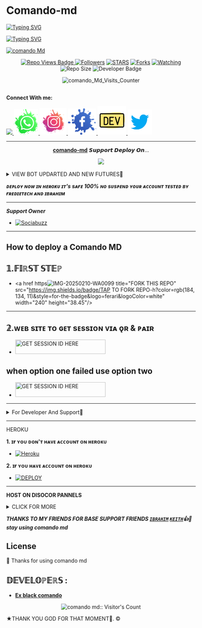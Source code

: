 # Comando-md
<a href="https://git.io/typing-svg"><img src="https://readme-typing-svg.demolab.com?font=Black+Ops+One&size=100&pause=1000&color=Gold&center=true&width=1000&height=200&lines=comando-+MD+BOT; shueyb" alt="Typing SVG" /></a>
  </p>
<href=![IMG-20250202-WA0105](https://github.com/user-attachments/assets/cffffaa9-9613-42a4-a49f-b077c1dc71bd)





<a href="https://git.io/typing-svg"><img src="https://readme-typing-svg.demolab.com?font=Black+Ops+One&size=50&pause=1000&color=DAA520&center=true&width=910&height=100&lines=hello👋+friend+welcome✊;here+is+my+repo🫦;fork+and+star;🫂KEEP+USING+comando+Md" alt="Typing SVG" /></a>
  </p>

  
<a href="https://whatsapp.com/channel/0029VaihcQv84Om8LP59fO3f">
 <img alt="comando Md" height="" 
 
  
</h1> 
<p align=center comando _md

</p>
  <p align="center">
   <!-- Repo Views -->
  <img src="https://hits.seeyoufarm.com/api/count/incr/badge.svg?url=https%3A%2F%2Fgithub.com%shueyb%2comando_MD&count_bg=%2379C83D&title_bg=%23555555&icon=gitpod.svg&icon_color=%23E7E7E7&title=Views&edge_flat=false" alt="Repo Views Badge">
 <a href="https://github.com/fred1e?tab=followers"><img title="Followers" src="https://img.shields.io/github/followers/shueyb473?label=Followers&style=social"></a>
<a href="https://github.com/shueyb 473/shueyb/stargazers/"><img title="STARS" src="https://img.shields.io/github/stars/shueyb473/comando-md?&style=social"></a>
<a href="https://github.com/shueyb473/comando_md/network/members"><img title="Forks" src="https://img.shields.io/github/forks/shuceyb473/comando-md?style=social"></a>
<a href="https://github.com/shueyb473/comando_md /watchers"><img title="Watching" src="https://img.shields.io/github/watchers/shueyb473/comando-md?label=Watching&style=social"></a>
<!-- Repo Size -->
  <img src="https://img.shields.io/github/repo-size/shueyb473/comando-md?color=gold&label=Repo%10Size&style=plastic" alt="Repo Size">
  <!-- Developer -->
  <img src="https://img.shields.io/static/v1?label=Author&message=comando%20Ezra&color=pink&style=plastic" alt="Developer Badge">
</p>




<p align="center"><img src="https://moe-counter.glitch.me/get/@comando?theme=gelbooru" alt="comando_Md_Visits_Counter" /></p>

##



<p> <b>Connect With me:</b></p>
<p>
<a href="https://wa.me/254111869679"> <img src="https://raw.github/shuceyb 473/comando-md.com/shizothetechie/database/main/icon/WhatsApp.png" width="13%"> </a>
  <a href="https://whatsapp.com/channel/0029VaihcQv84Om8LP59fO3f"> <img src="https://raw.githubusercontent.com/shizothetechie/database/main/icon/WhatsApp.png" width="13%"> </a>
  <a href="https://www.instagram.com/fredi.simba.tz"> <img src="https://raw.githubusercontent.com/shizothetechie/database/main/icon/Instagram2.png" width="14%"> </a>
  <a href="https://www.facebook.com/profile.php?id=61553209932337"> <img src="https://raw.githubusercontent.com/shizothetechie/database/main/icon/Facebook.png" width="15%"> </a><a href="https://github.com/shueyb 473"> <img src="https://raw.githubusercontent.com/shizothetechie/database/main/icon/devto.png" width="15%"> </a><a href="https://twitter.com/fredisimba"> <img src="https://raw.githubusercontent.com/shizothetechie/database/main/icon/twitter.png" width="13%"> </a>
</p>





---

<p align="center">
  <a href="https://github.com/shueyb 473/comando-md"><b>comando-md</b></a> 𝙎𝙪𝙥𝙥𝙤𝙧𝙩 𝘿𝙚𝙥𝙡𝙤𝙮 𝙊𝙣...
</p>

<p align="center">
  <a href="https://youtu.be/izoxfW3anrU"><img src="https://img.shields.io/badge/CodeSpace-green?colorA=%23ff000&colorB=%23017e40&style=for-the-badge&logo=comando &logoColor=gold"></a>
</p>


</details>

<details>
<summary>VIEW BOT UPDARTED AND NEW FUTURES🍂</summary>

| Commands Name               |Yes  |
| ----------------------------| ----|
| •AUTO REACT MESSAGE ADDED   | ✅  |
| •AUTO REPLY MESSAGE ADDED   | ✅  |
| •AUTO REACT STATUS ADDED    | ✅  |
| •AUTO READ MESSAGE ADDED    | ✅  |
| •AUTO REJECT CALL ADDED     | ✅  |
| •AUDIO REPLY ADDED          | ✅  |
| •AUTO SAVE CONTACTS ADDED   | ✅  |
| •FUN CMD HACK ADDED         | ✅  |
| •GPT ADDED                  | ✅  |
| •AUTO REPLY STATUS.        | ✅ |
| •ANTI DELETE FIXED.        | ✅ |

FORWARD COMMAND ADDED you share a message to all members in the group automatic by use bot😅😅✅✅

</details>

***ᴅᴇᴘʟᴏʏ ɴᴏᴡ ɪɴ ʜᴇʀᴏᴋᴜ ɪᴛ's sᴀғᴇ 100% ɴᴏ sᴜsᴘᴇɴᴅ ʏᴏᴜʀ ᴀᴄᴄᴏᴜɴᴛ ᴛᴇsᴛᴇᴅ ʙʏ ғʀᴇᴅɪᴇᴛᴇᴄʜ ᴀɴᴅ ɪʙʀᴀʜɪᴍ***





---

***Support Owner***

</a></p>
- <a href="https://sociabuzz.com/frediezra255" target="_blank"><img src="https://img.shields.io/badge/Buy_Me_A_Coffee-FFDD00?style=for-the-badge&logo=buy-me-a-coffee&logoColor=black" width="240" height="39px" alt="Sociabuzz"></a>




---

## How to deploy a Comando MD


## 𝟙.𝔽𝕀ℝ𝕊𝕋 𝕊𝕋𝔼ℙ 



</a></p>
- <a href https![IMG-20250210-WA0099](https://github.com/user-attachments/assets/8bf19ebd-c46c-4ed2-b03e-b8c52d646ec7)
title="FORK THIS REPO" src="https://img.shields.io/badge/TAP TO FORK REPO-h?color=rgb(184, 134, 11)&style=for-the-badge&logo=ferari&logoColor=white" width="240" height="38.45"/></a></p>






---

## 𝟚.ᴡᴇʙ sɪᴛᴇ ᴛᴏ ɢᴇᴛ sᴇssɪᴏɴ ᴠɪᴀ ǫʀ & ᴘᴀɪʀ

</a></p>
- <a href="https://github.com/shuceyb473/comando-md"><img title="GET SESSION ID HERE" src="https://img.shields.io/badge/✧SCAN✧CODE✧1✧-h?color=rgb(184, 134, 11)&style=for-the-badge&logo=ferari&logoColor=white" width="240" height="38.45"/></a></p>

## when option one failed use option two
 
</a></p>
- <a href="https://comando md .onrender"><img title="GET SESSION ID HERE" src="https://img.shields.io/badge/✧SCAN✧CODE✧2✧-h?color=rgb(184, 134, 11)&style=for-the-badge&logo=ferari&logoColor=white" width="240" height="38.45"/></a></p>




---  

</details>

<details>
<summary>For Developer And Support💯</summary>
  For Help And Developer Join As Here ✔️
<a href='https://whatsapp.com/channel/0029VaihcQv84Om8LP59fO3f' target="_grey"><img alt='WHATSAPP' src='https://img.shields.io/badge/WhatsApp Channel Support-grey?style=for-the-badge&logo=whatsapp&logoColor=green'/></a>
<a href='https://chat.whatsapp.com/BdVxcF4C00J4X4Sa39dpOi' target="_grey"><img alt='WHATSAPP' src='https://img.shields.io/badge/Join WhatsApp Group-grey?style=for-the-badge&logo=whatsapp&logoColor=green'/></a>
<a href='https://wa.me/254111868669' target="_grey"><img alt='WHATSAPP' src='https://img.shields.io/badge/Wa Me Here-grey?style=for-the-badge&logo=whatsapp&logoColor=green'/></a>
<a href='https://www.youtube.com/@freeonlinetvT1' target="_grey"><img alt='YOUTUBE. src='https://img.shields.io/badge/Tutorial Here In Youtube-grey?style=for-the-badge&logo=youtube&logoColor=red'/></a>
<a href='t.me/' target="_gre><img alt=src='https://img.shields.io/badge/Telegram For Dev-grey?style=for-the-badge&logo=telegram&logoColor=blue'/></a>
<a href='https://t.me/+u3zlb5y6OfxhOTdk' target="_grey"><img alt='TELEGRAM' src='https://img.shields.io/badge/Telegram Group-grey?style=for-the-badge&logo=Telegram&logoColor=blue'/></a>
<a href='https://www.linkedin.com/in/fredi-ezra-6956352b7' target="_grey"><img alt='LINKEDIN' src='https://img.shields.io/badge/LinkedIn For Dev-grey?style=for-the-badge&logo=linked-In&logoColor=blue'/></a>
<a href='https://www.tiktok.com/@fredietech' target="_grey"><img alt='TIKTOK' src='https://img.shields.io/badge/TikTok For Dev-grey?style=for-the-badge&logo=tiktok&logoColor=black'/></a>
<a href='https://www.facebook.com/profile.php?id=61553209932337' target="_grey"><img alt='FACEBOOK' src='https://img.shields.io/badge/Facebook For Dev-grey?style=for-the-badge&logo=facebook&logoColor=blue'/></a>
<a href='https://www.instagram.com/fredi.simba.tz' target="_grey"><img alt='INSTAGRAM' src='https://img.shields.io/badge/Instagram For Dev-grey?style=for-the-badge&logo=instagram&logoColor=purple'/></a>
  <a href='https://www.threads.net/@fredi.simba.tz' target="_grey"><img alt='THREADS' src='https://img.shields.io/badge/Threads For Dev-grey?style=for-the-badge&logo=threads&logoColor=black'/></a>
</details>




---

HEROKU 
   
**1. ɪғ ʏᴏᴜ ᴅᴏɴ'ᴛ ʜᴀᴠᴇ ᴀᴄᴄᴏᴜɴᴛ ᴏɴ ʜᴇʀᴏᴋᴜ**

</a></p>
- <a href='https://signup.heroku.com/' target="_silver"><img alt='Heroku' src='https://img.shields.io/badge/-ℂℝ𝔼𝔸𝕋𝔼 𝔸ℂℂ𝕆𝕌ℕ𝕋 ℕ𝕆𝕎-rgb(32, 178, 170)?style=for-the-badge&logo=ferrari&logoColor=yellow' width="240" height="38.45"/></a>

**2. ɪғ ʏᴏᴜ ʜᴀᴠᴇ ᴀᴄᴄᴏᴜɴᴛ ᴏɴ ʜᴇʀᴏᴋᴜ** 

</a></p>
- <a href='https://dashboard.heroku.com/new?button-url=https://github.com/shueyb 473/shueyb &template=https://github.com/shueyb473/shueyb.git' target="_Gold"><img alt='DEPLOY' src='https://img.shields.io/badge/-𝔻𝔼ℙ𝕃𝕆𝕐 𝕋𝕆 ℍ𝔼ℝ𝕆𝕂𝕌-rgb(32, 178, 170)?style=for-the-badge&logo=ferrari&logoColor=Gold' width="240" height="38.45"/></a>




---

**HOST ON DISOCOR PANNELS**
<details>
<summary>CLICK FOR MORE</summary>
<a href="https://github.com/shueyb 473/shueyb archive/refs/heads/main.zip"><img src="https://img.shields.io/badge/DOWNLOAD%20FILES-yellow" alt="Rainhost Files" width="150"></a>
  
<a href="https://bot-hosting.net/?aff=1259151615210819614"><img src="https://img.shields.io/badge/SIGNUP%20&%20DEPLOY-gold" alt="Scalingo Deploy" width="150"></a>
</details











---

***THANKS TO MY FRIENDS FOR BASE SUPPORT FRIENDS [`IBRAHIM`](https://github.com/ibrahimaitech)
[`KEITH`](https://github.com/keithkezzah)👍🥂 stay using comando md***
   



## License





🌟 Thanks for using comando md



## 𝔻𝔼𝕍𝔼𝕃𝕆ℙ𝔼ℝ𝕊 :

- [**Ex black comando**](https://github.com/shueyb473/)
  




</p>
<p align="center"><img src="https://profile-counter.glitch.me/{shueyb 473}/count.svg" alt="comando md:: Visitor's Count"/></p>

 
★THANK YOU GOD FOR THAT MOMENT🙏. ©

     





 
